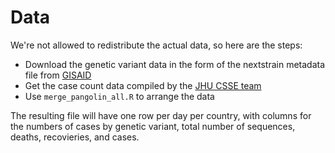 # Data

We're not allowed to redistribute the actual data, so here are the steps:

  * Download the genetic variant data in the form of the nextstrain metadata file from [GISAID](https://www.gisaid.org)
  * Get the case count data compiled by the [JHU CSSE team](https://github.com/CSSEGISandData/COVID-19)
  * Use `merge_pangolin_all.R` to arrange the data

The resulting file will have one row per day per country, with columns for the numbers of cases by genetic variant, total number of sequences, deaths, recovieries, and cases.
